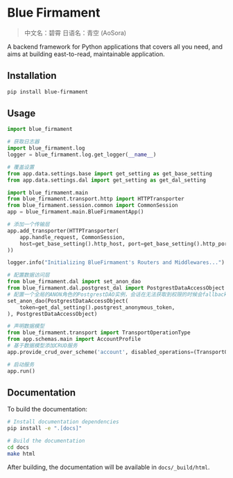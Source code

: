 # Blue Firmament

> 中文名：碧霄
> 日语名：青空 (AoSora)

A backend framework for Python applications that covers all you need, and aims at building east-to-read, maintainable application.

## Installation

```bash
pip install blue-firmament
```

## Usage

```python
import blue_firmament

# 获取日志器
import blue_firmament.log
logger = blue_firmament.log.get_logger(__name__)

# 覆盖设置
from app.data.settings.base import get_setting as get_base_setting
from app.data.settings.dal import get_setting as get_dal_setting

import blue_firmament.main
from blue_firmament.transport.http import HTTPTransporter
from blue_firmament.session.common import CommonSession
app = blue_firmament.main.BlueFirmamentApp()

# 添加一个传输层
app.add_transporter(HTTPTransporter(
    app.handle_request, CommonSession, 
    host=get_base_setting().http_host, port=get_base_setting().http_port,
))

logger.info("Initializing BlueFirmament's Routers and Middlewares...")

# 配置数据访问层
from blue_firmament.dal import set_anon_dao
from blue_firmament.dal.postgrest_dal import PostgrestDataAccessObject
# 配置一个全局的ANON角色的PostgrestDAO实例，会话在无法获取到权限的时候会fallback到此
set_anon_dao(PostgrestDataAccessObject(
    token=get_dal_setting().postgrest_anonymous_token,
), PostgrestDataAccessObject)

# 声明数据模型
from blue_firmament.transport import TransportOperationType
from app.schemas.main import AccountProfile
# 基于数据模型添加CRUD服务
app.provide_crud_over_scheme('account', disabled_operations=(TransportOperationType.DELETE,))(AccountProfile)

# 启动服务
app.run()
```

## Documentation

To build the documentation:

```bash
# Install documentation dependencies
pip install -e ".[docs]"

# Build the documentation
cd docs
make html
```

After building, the documentation will be available in `docs/_build/html`.

